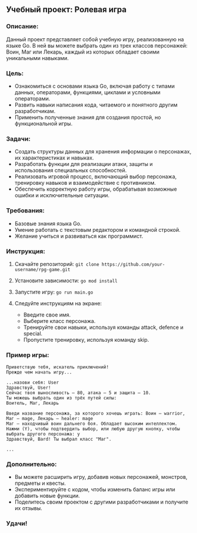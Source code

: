## Учебный проект: Ролевая игра

### Описание:

Данный проект представляет собой учебную игру, реализованную на языке Go. В ней вы можете выбрать один из трех классов персонажей: Воин, Маг или Лекарь, каждый из которых обладает своими уникальными навыками.

### Цель:

- Ознакомиться с основами языка Go, включая работу с типами данных, операторами, функциями, циклами и условными операторами.
- Развить навыки написания кода, читаемого и понятного другим разработчикам.
- Применить полученные знания для создания простой, но функциональной игры.

### Задачи:

- Создать структуры данных для хранения информации о персонажах, их характеристиках и навыках.
- Разработать функции для реализации атаки, защиты и использования специальных способностей.
- Реализовать игровой процесс, включающий выбор персонажа, тренировку навыков и взаимодействие с противником.
- Обеспечить корректную работу игры, обрабатывая возможные ошибки и исключительные ситуации.

### Требования:

- Базовые знания языка Go.
- Умение работать с текстовым редактором и командной строкой.
- Желание учиться и развиваться как программист.

### Инструкция:

1. Скачайте репозиторий:
```git clone https://github.com/your-username/rpg-game.git```
2. Установите зависимости:
```go mod install```
3. Запустите игру:
```go run main.go```
4. Следуйте инструкциям на экране:

    - Введите свое имя.
    - Выберите класс персонажа.
    - Тренируйте свои навыки, используя команды attack, defence и special.
    - Пропустите тренировку, используя команду skip.

### Пример игры:
```
Приветствую тебя, искатель приключений!
Прежде чем начать игру...

...назови себя: User
Здравствуй, User!
Сейчас твоя выносливость — 80, атака — 5 и защита — 10.
Ты можешь выбрать один из трёх путей силы:
Воитель, Маг, Лекарь

Введи название персонажа, за которого хочешь играть: Воин — warrior, Маг — mage, Лекарь — healer: mage
Маг — находчивый воин дальнего боя. Обладает высоким интеллектом.
Нажми (Y), чтобы подтвердить выбор, или любую другую кнопку, чтобы выбрать другого персонажа: y
Здравствуй, Bard! Ты выбрал класс "Маг".

...
```

### Дополнительно:

- Вы можете расширить игру, добавив новых персонажей, монстров, предметы и квесты.
- Экспериментируйте с кодом, чтобы изменить баланс игры или добавить новые функции.
- Поделитесь своим проектом с другими разработчиками и получите их отзывы.

### Удачи!
